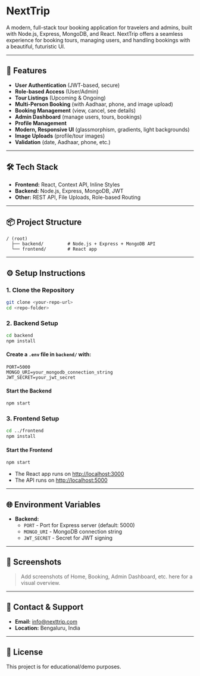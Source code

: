 # NextTrip

A modern, full-stack tour booking application for travelers and admins, built with Node.js, Express, MongoDB, and React. NextTrip offers a seamless experience for booking tours, managing users, and handling bookings with a beautiful, futuristic UI.

---

## 🚀 Features
- **User Authentication** (JWT-based, secure)
- **Role-based Access** (User/Admin)
- **Tour Listings** (Upcoming & Ongoing)
- **Multi-Person Booking** (with Aadhaar, phone, and image upload)
- **Booking Management** (view, cancel, see details)
- **Admin Dashboard** (manage users, tours, bookings)
- **Profile Management**
- **Modern, Responsive UI** (glassmorphism, gradients, light backgrounds)
- **Image Uploads** (profile/tour images)
- **Validation** (date, Aadhaar, phone, etc.)

---

## 🛠️ Tech Stack
- **Frontend:** React, Context API, Inline Styles
- **Backend:** Node.js, Express, MongoDB, JWT
- **Other:** REST API, File Uploads, Role-based Routing

---

## 📦 Project Structure
```
/ (root)
  ├── backend/         # Node.js + Express + MongoDB API
  └── frontend/        # React app
```

---

## ⚙️ Setup Instructions

### 1. Clone the Repository
```bash
git clone <your-repo-url>
cd <repo-folder>
```

### 2. Backend Setup
```bash
cd backend
npm install
```

#### Create a `.env` file in `backend/` with:
```
PORT=5000
MONGO_URI=your_mongodb_connection_string
JWT_SECRET=your_jwt_secret
```

#### Start the Backend
```bash
npm start
```

### 3. Frontend Setup
```bash
cd ../frontend
npm install
```

#### Start the Frontend
```bash
npm start
```

- The React app runs on [http://localhost:3000](http://localhost:3000)
- The API runs on [http://localhost:5000](http://localhost:5000)

---

## 🌐 Environment Variables
- **Backend:**
  - `PORT` - Port for Express server (default: 5000)
  - `MONGO_URI` - MongoDB connection string
  - `JWT_SECRET` - Secret for JWT signing

---

## 📸 Screenshots
> Add screenshots of Home, Booking, Admin Dashboard, etc. here for a visual overview.

---

## 🤝 Contact & Support
- **Email:** info@nexttrip.com
- **Location:** Bengaluru, India

---

## 📄 License
This project is for educational/demo purposes. 